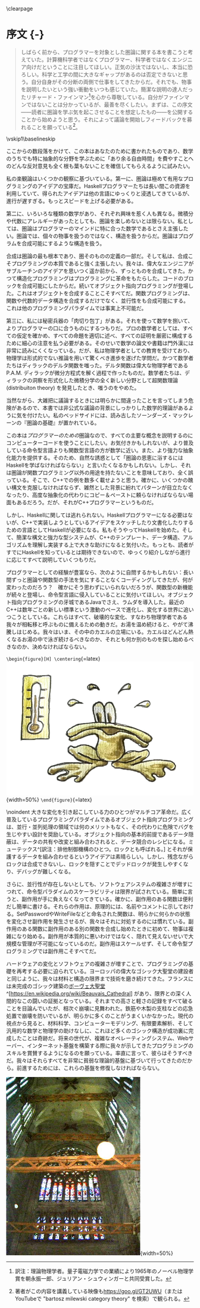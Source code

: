 \clearpage

# 序文 {-}

> しばらく前から、プログラマーを対象とした圏論に関する本を書こうと考えていた。計算機科学者ではなくプログラマー、科学者ではなくエンジニア向けだということに注目してほしい。正気の沙汰ではないし、本当に恐ろしい。科学と工学の間に大きなギャップがあるのは否定できないと思う。自分自身がその分断の両側で仕事をしてきたからだ。それでも、物事を説明したいという強い衝動をいつも感じていた。簡潔な説明の達人だったリチャード・ファインマン[^feynman]を心から尊敬している。自分がファインマンではないことは分かっているが、最善を尽くしたい。まずは、この序文――読者に圏論を学ぶ気を起こさせることを想定したもの――を公開することから始めようと思う。それによって議論を開始しフィードバックを募れることを願っている[^video]。

[^feynman]: 訳注：理論物理学者。量子電磁力学での業績により1965年のノーベル物理学賞を朝永振一郎、ジュリアン・シュウィンガーと共同受賞した。

[^video]: 著者がこの内容を講義している映像も<https://goo.gl/GT2UWU>（またはYouTubeで "bartosz milewski category theory" を検索）で観られる。

\vskip1\baselineskip

ここからの数段落をかけて、この本はあなたのために書かれたものであり、数学のうちでも特に抽象的な分野を学ぶために「あり余る自由時間」を費やすことへのどんな反対意見も全く根も葉もないことを確信してもらえるように試みたい。

私の楽観論はいくつかの観察に基づいている。第一に、圏論は極めて有用なプログラミングのアイデアの宝庫だ。Haskellプログラマーたちは長い間この資源を利用していて、得られたアイデアは他の言語にゆっくりと浸透してきているが、進行が遅すぎる。もっとスピードを上げる必要がある。

第二に、いろいろな種類の数学があり、それぞれ興味を惹く人も異なる。微積分や代数にアレルギーがあったとしても、圏論を楽しめないとは限らない。私としては、圏論はプログラマーのマインドに特に合った数学であるとさえ主張したい。圏論では、個々の物事を扱うのではなく、構造を扱うからだ。圏論はプログラムを合成可能にするような構造を扱う。

合成は圏論の最も根本であり、圏そのものの定義の一部だ。そして私は、合成こそプログラミングの本質であると強く主張したい。我々は、偉大なエンジニアがサブルーチンのアイデアを思いつく遥か前から、ずっとものを合成してきた。かつて構造化プログラミングはプログラミングに革命をもたらした。コードのブロックを合成可能にしたからだ。続いてオブジェクト指向プログラミングが登場した。これはオブジェクトを合成することこそすべてだ。関数プログラミングは、関数や代数的データ構造を合成するだけでなく、並行性をも合成可能にする。これは他のプログラミングパラダイムでは事実上不可能だ。

第三に、私には秘密兵器の「肉切り包丁」がある。それを使って数学を捌いて、よりプログラマーの口に合うものにするつもりだ。プロの数学者としては、すべての仮定を確かめ、すべての命題を適切に述べ、すべての証明を厳密に構成するために細心の注意を払う必要がある。そのせいで数学の論文や書籍は門外漢には非常に読みにくくなっている。だが、私は物理学者としての教育を受けており、物理学は形式的でない推論を用いて驚くべき進歩を遂げた学問だ。かつて数学者たちはディラックのデルタ関数を嗤った。デルタ関数は偉大な物理学者であるP.A.M. ディラックが微分方程式を解く過程で作ったものだ。数学者たちは、ディラックの洞察を形式化した微積分学の全く新しい分野として超関数理論 (distribuiton theory) を発見したとき、嗤うのをやめた。

当然ながら、大雑把に議論するときには明らかに間違ったことを言ってしまう危険があるので、本書では非公式な議論の背景にしっかりした数学的理論があるように気を付けたい。私のベッドサイドには、読み古したソーンダーズ・マックレーンの『圏論の基礎』が置かれている。

この本は*プログラマーのための*圏論なので、すべての主要な概念を説明するのにコンピューターコードを使うことにしたい。お気付きかもしれないが、より普及している命令型言語よりも関数型言語の方が数学に近い。また、より強力な抽象化能力を提供する。そのため、自然な誘惑として「圏論の恩恵に浴するにはHaskellを学ばなければならない」と言いたくなるかもしれない。しかし、それは圏論が関数プログラミング以外の用途を持たないことを意味しており、全く誤っている。そこで、C++での例を数多く載せようと思う。確かに、いくつかの醜い構文を克服しなければならず、雑然とした背景に紛れてパターンが目立たなくなったり、高度な抽象化の代わりにコピー＆ペーストに頼らなければならない場面もあるだろう。だが、それがC++プログラマーというものだ。

しかし、Haskellに関しては逃れられない。Haskellプログラマーになる必要はないが、C++で実装しようとしているアイデアをスケッチしたり文書化したりするための言語としてHaskellが必要になる。私もそうやってHaskellを始めた。そして、簡潔な構文と強力な型システムが、C++のテンプレート、データ構造、アルゴリズムを理解し実装する上で大きな助けになると気付いた。もっとも、読者がすでにHaskellを知っているとは期待できないので、ゆっくり紹介しながら進行に応じてすべて説明していくつもりだ。

プログラマーとしての経験が豊富なら、次のように自問するかもしれない：長い間ずっと圏論や関数型の手法を気にすることなくコーディングしてきたが、何が変わったのだろう？　確かにそう思わずにいられないだろうが、関数型の新機能が続々と登場し、命令型言語に侵入していることに気付いてほしい。オブジェクト指向プログラミングの牙城であるJavaでさえ、ラムダを導入した。最近のC++は数年ごとの新しい標準という激動のペースで進化し、変化する世界に追いつこうとしている。これらはすべて、破壊的な変化、すなわち物理学者である我々が相転移と呼ぶものに備えるための動きだ。お湯を温め続けると、やがて沸騰しはじめる。我々はいま、その中のカエルの立場にいる。カエルはどんどん熱くなるお湯の中で泳ぎ続けるべきなのか、それとも何か別のものを探し始めるべきなのか、決めなければならない。

`\begin{figure}[H] \centering`{=latex}
![](images/img_1299.jpg){width=50%}
`\end{figure}`{=latex}

\noindent
大きな変化を引き起こしている力のひとつがマルチコア革命だ。広く普及しているプログラミングパラダイムであるオブジェクト指向プログラミングは、並行・並列処理の領域では何のメリットもなく、その代わりに危険でバグを生じやすい設計を奨励している。オブジェクト指向の基本的前提であるデータ隠蔽は、データの共有や改変と組み合わされると、データ競合のレシピになる。ミューテックス^[訳注：排他制御機構のひとつ。ロックとも呼ばれる。] とそれが保護するデータを組み合わせるというアイデアは素晴らしい。しかし、残念ながらロックは合成できないし、ロックを隠すことでデッドロックが発生しやすくなり、デバッグが難しくなる。

さらに、並行性が存在しないとしても、ソフトウェアシステムの複雑さが増すにつれて、命令型パラダイムのスケーラビリティは限界が試されている。簡単に言うと、副作用が手に負えなくなってきている。確かに、副作用のある関数は便利だし簡単に書ける。それらの作用は、原理的には、名前やコメントに示しておける。SetPasswordやWriteFileなどと命名された関数は、明らかに何らかの状態を変化させ副作用を発生させるが、我々はそれに対処するのには慣れている。副作用のある関数に副作用のある別の関数を合成し始めたときに初めて、物事は複雑になり始める。副作用が本質的に悪いわけではなく、隠れて見えないせいで大規模な管理が不可能になっているのだ。副作用はスケールせず、そして命令型プログラミングでは副作用こそすべてだ。

ハードウェアの変化とソフトウェアの複雑さが増すことで、プログラミングの基礎を再考する必要に迫られている。ヨーロッパの偉大なゴシック大聖堂の建設者と同じように、我々は材料と構造の限界まで技術を磨き続けてきた。フランスには未完成のゴシック建築の[ボーヴェ大聖堂](https://en.wikipedia.org/wiki/Beauvais_Cathedral)^[<https://en.wikipedia.org/wiki/Beauvais_Cathedral>] があり、限界との深く人間的なこの闘いの証拠となっている。それまでの高さと軽さの記録をすべて破ることを目論んでいたが、相次ぐ崩壊に見舞われた。鉄筋や木製の支柱などの応急処置で崩壊を防いでいるが、明らかに多くのことがうまくいかなかった。現代の視点から見ると、材料科学、コンピューターモデリング、有限要素解析、そして汎用的な数学と物理学の助けなしに、これほど多くのゴシック構造が成功裏に完成したことは奇跡だ。将来の世代が、複雑なオペレーティングシステム、Webサーバー、インターネット基盤を構築する際に我々が示してきたプログラミングのスキルを賞賛するようになるのを願っている。率直に言って、彼らはそうすべきだ。我々はそれらすべてを非常に貧弱な理論的基盤に基づいて行ってきたのだから。前進するためには、これらの基盤を修復しなければならない。

![ボーヴェ大聖堂の崩壊を阻止するための応急処置](images/beauvais_interior_supports.jpg "ボーヴェ大聖堂の崩壊を阻止するための応急処置"){width=50%}

